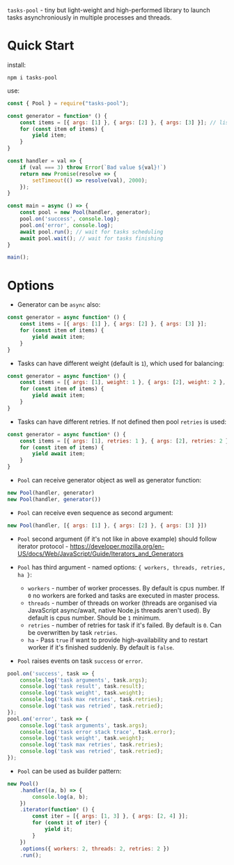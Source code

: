 `tasks-pool` - tiny but light-weight and high-performed library to launch tasks asynchroniously in multiple processes and threads.

Quick Start
===========

install:

```
npm i tasks-pool
```

use:

```js
const { Pool } = require("tasks-pool");

const generator = function* () {
    const items = [{ args: [1] }, { args: [2] }, { args: [3] }]; // list of arguments for handler
    for (const item of items) {
        yield item;
    }
}

const handler = val => {
    if (val === 3) throw Error(`Bad value ${val}!`)
    return new Promise(resolve => {
        setTimeout(() => resolve(val), 2000);
    });
}

const main = async () => {
    const pool = new Pool(handler, generator);
    pool.on('success', console.log);
    pool.on('error', console.log);
    await pool.run(); // wait for tasks scheduling
    await pool.wait(); // wait for tasks finishing
}

main();
```

Options
=======

- Generator can be `async` also:

```js
const generator = async function* () {
    const items = [{ args: [1] }, { args: [2] }, { args: [3] }];
    for (const item of items) {
        yield await item;
    }
}
```

- Tasks can have different weight (default is `1`), which used for balancing:

```js
const generator = async function* () {
    const items = [{ args: [1], weight: 1 }, { args: [2], weight: 2 }, { args: [3], weight: 3 }];
    for (const item of items) {
        yield await item;
    }
}
```

- Tasks can have different retries. If not defined then pool `retries` is used:

```js
const generator = async function* () {
    const items = [{ args: [1], retries: 1 }, { args: [2], retries: 2 }, { args: [3], retries: 3 }];
    for (const item of items) {
        yield await item;
    }
}
```

- `Pool` can receive generator object as well as generator function:

```js
new Pool(handler, generator)
new Pool(handler, generator())
```

- `Pool` can receive even sequence as second argument:

```js
new Pool(handler, [{ args: [1] }, { args: [2] }, { args: [3] }])
```

- `Pool` second argument (if it's not like in above example) should follow iterator protocol - https://developer.mozilla.org/en-US/docs/Web/JavaScript/Guide/Iterators_and_Generators

- `Pool` has third argument - named options: `{ workers, threads, retries, ha }`:

    - `workers` - number of worker processes. By default is cpus number. If `0` no workers are forked and tasks are executed in master process.
    - `threads` - number of threads on worker (threads are organised via JavaScript async/await, native Node.js threads aren't used). By default is cpus number. Should be `1` minimum.
    - `retries` - number of retries for task if it's failed. By default is `0`. Can be overwritten by task `retries`.
    - `ha` - Pass `true` if want to provide high-availability and to restart worker if it's finished suddenly. By default is `false`.

- `Pool` raises events on task `success` or `error`.

```js
pool.on('success', task => {
    console.log('task arguments', task.args);
    console.log('task result', task.result);
    console.log('task weight', task.weight);
    console.log('task max retries', task.retries);
    console.log('task was retried', task.retried);
});
pool.on('error', task => {
    console.log('task arguments', task.args);
    console.log('task error stack trace', task.error);
    console.log('task weight', task.weight);
    console.log('task max retries', task.retries);
    console.log('task was retried', task.retried);
});
```

- `Pool` can be used as builder pattern:

```js
new Pool()
    .handler((a, b) => {
        console.log(a, b);
    })
    .iterator(function* () {
        const iter = [{ args: [1, 3] }, { args: [2, 4] }];
        for (const it of iter) {
            yield it;
        }
    })
    .options({ workers: 2, threads: 2, retries: 2 })
    .run();
```